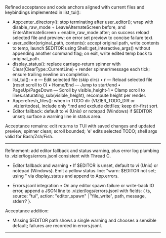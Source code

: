 Refined acceptance and code anchors aligned with current files and keybindings implemented in list_tui():

- App::enter_directory(): stop terminating after user_editor(); wrap with disable_raw_mode + LeaveAlternateScreen before, and EnterAlternateScreen + enable_raw_mode after; on success reload selected file and preview; on error set preview to concise failure text.
- user_editor(original_path, contents): accept original path, write contents to temp, launch $EDITOR using Shell::get_interactive_args() without appending another command flag; on exit, write edited temp back to original_path.
- display_status(): replace carriage-return spinner with Clear(ClearType::CurrentLine) + render spinner/message each tick; ensure trailing newline on completion.
- list_tui():
  • e — Edit selected file (skip dirs)
  • r — Reload selected file (reset scroll to 0)
  • Home/End — Jump to start/end
  • PageUp/PageDown — Scroll by visible_height-1
  • Clamp scroll to lines.saturating_sub(visible_height), recompute height per render.
- App::refresh_files(): when in TODO dir (VIZIER_TODO_DIR or .vizier/todos), include only *.md and exclude dotfiles; keep dir-first sort.
- Editor fallback: default to vi (Unix) or notepad (Windows) if $EDITOR unset; surface a warning line in status area.

Acceptance remains: edit returns to TUI with saved changes and updated preview; spinner clean; scroll bounded; 'e' edits selected TODO; shell args valid for Bash/Zsh/Fish.

---

Refinement: add editor fallback and status warning, plus error log plumbing to .vizier/logs/errors.jsonl consistent with Thread C.

- Editor fallback and warning
  • If $EDITOR is unset, default to vi (Unix) or notepad (Windows). Emit a yellow status line: "warn: $EDITOR not set; using <editor>" via display_status and append to App.errors.

- Errors.jsonl integration
  • On any editor spawn failure or write-back IO error, append a JSON line to .vizier/logs/errors.jsonl with fields: { ts, source: "tui", action: "editor_spawn" | "file_write", path, message, stderr? }.

Acceptance addition:
- Missing $EDITOR path shows a single warning and chooses a sensible default; failures are recorded in errors.jsonl.

---

